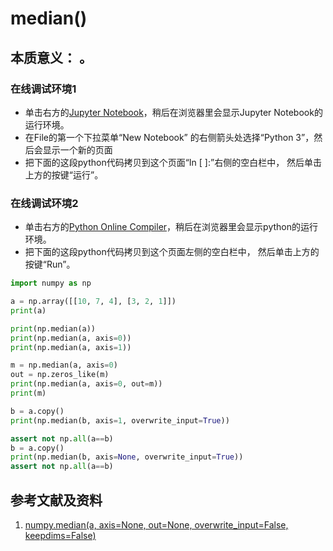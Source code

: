 # median()

## 本质意义： 。

### 在线调试环境1

- 单击右方的[Jupyter Notebook](https://mybinder.org/v2/gh/ipython/ipython-in-depth/master?filepath=binder/Index.ipynb)，稍后在浏览器里会显示Jupyter Notebook的运行环境。
- 在File的第一个下拉菜单“New Notebook” 的右侧箭头处选择“Python 3”，然后会显示一个新的页面
- 把下面的这段python代码拷贝到这个页面“In [ ]:”右侧的空白栏中， 然后单击上方的按键“运行”。

### 在线调试环境2

- 单击右方的[Python Online Compiler](https://trinket.io/python3/a5bd54189b)，稍后在浏览器里会显示python的运行环境。
- 把下面的这段python代码拷贝到这个页面左侧的空白栏中， 然后单击上方的按键“Run”。

```python
import numpy as np

a = np.array([[10, 7, 4], [3, 2, 1]])
print(a)

print(np.median(a))
print(np.median(a, axis=0))
print(np.median(a, axis=1))

m = np.median(a, axis=0)
out = np.zeros_like(m)
print(np.median(a, axis=0, out=m))
print(m)

b = a.copy()
print(np.median(b, axis=1, overwrite_input=True))

assert not np.all(a==b)
b = a.copy()
print(np.median(b, axis=None, overwrite_input=True))
assert not np.all(a==b)
```

## 参考文献及资料

1. [numpy.median(a, axis=None, out=None, overwrite_input=False, keepdims=False)](https://numpy.org/doc/stable/reference/generated/numpy.median.html#numpy.median)



